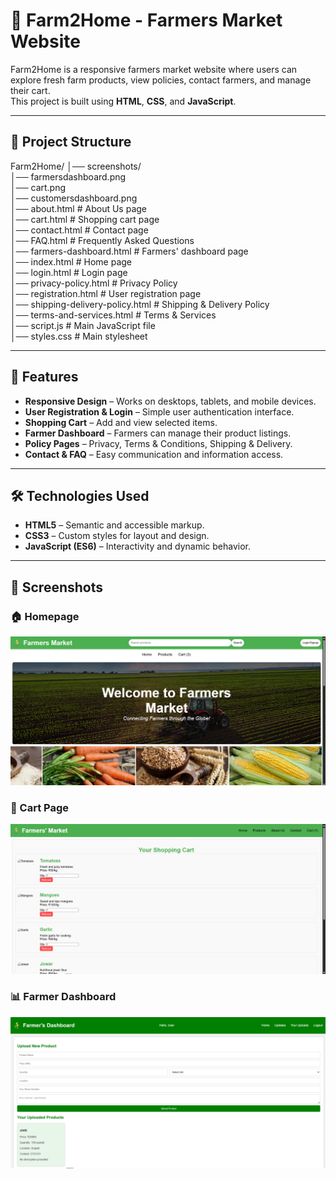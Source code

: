 # 🌾 Farm2Home - Farmers Market Website

Farm2Home is a responsive farmers market website where users can explore fresh farm products, view policies, contact farmers, and manage their cart.  
This project is built using **HTML**, **CSS**, and **JavaScript**.

---

## 📂 Project Structure

Farm2Home/
│── screenshots/<br>
    │── farmersdashboard.png<br>
    │── cart.png<br>
    │── customersdashboard.png<br>
│── about.html # About Us page<br>
│── cart.html # Shopping cart page<br>
│── contact.html # Contact page<br>
│── FAQ.html # Frequently Asked Questions<br>
│── farmers-dashboard.html # Farmers' dashboard page<br>
│── index.html # Home page<br>
│── login.html # Login page<br>
│── privacy-policy.html # Privacy Policy<br>
│── registration.html # User registration page<br>
│── shipping-delivery-policy.html # Shipping & Delivery Policy<br>
│── terms-and-services.html # Terms & Services<br>
│── script.js # Main JavaScript file<br>
│── styles.css # Main stylesheet<br>


---

## 🚀 Features

- **Responsive Design** – Works on desktops, tablets, and mobile devices.
- **User Registration & Login** – Simple user authentication interface.
- **Shopping Cart** – Add and view selected items.
- **Farmer Dashboard** – Farmers can manage their product listings.
- **Policy Pages** – Privacy, Terms & Conditions, Shipping & Delivery.
- **Contact & FAQ** – Easy communication and information access.

---

## 🛠 Technologies Used

- **HTML5** – Semantic and accessible markup.
- **CSS3** – Custom styles for layout and design.
- **JavaScript (ES6)** – Interactivity and dynamic behavior.

---

## 📸 Screenshots

### 🏠 Homepage
![Homepage](screenshots/customersdashboard.png)

### 🛒 Cart Page
![Cart Page](screenshots/cart.png)

### 📊 Farmer Dashboard
![Farmer Dashboard](screenshots/farmersdashboard.png)
